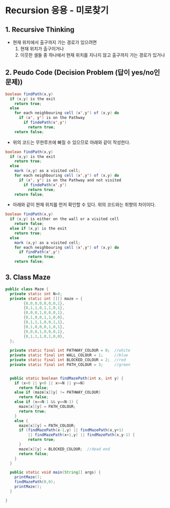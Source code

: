 # Recursion 응용 - 미로찾기

## 1. Recursive Thinking
- 현재 위치에서 출구까지 가는 경로가 있으려면
  1. 현재 위치가 출구이거나
  2. 이웃한 셀들 중 하나에서 현재 위치를 지나지 않고 출구까지 가는 경로가 있거나

## 2. Peudo Code (Decision Problem (답이 yes/no인 문제))
~~~java
boolean findPath(x,y)
  if (x,y) is the exit
    return true;
  else
    for each neighbouring cell (x',y') of (x,y) do
      if (x', y') is on the Pathway
        if findePath(x',y')
          return true;
    return false;
~~~
- 위의 코드는 무한루프에 빠질 수 있으므로 아래와 같이 작성한다.
~~~java
boolean findPath(x,y)
  if (x,y) is the exit
    return true;
  else
    mark (x,y) as a visited cell;
    for each neighbouring cell (x',y') of (x,y) do
      if (x', y') is on the Pathway and not visited
        if findePath(x',y')
          return true;
    return false;
~~~
- 아래와 같이 현재 위치를 먼저 확인할 수 있다. 위의 코드와는 취향의 차이이다.
~~~java
boolean findPath(x,y)
  if (x,y) is either on the wall or a visited cell
    return false;
  else if (x,y) is the exit
    return true;
  else
    mark (x,y) as a visited cell;
    for each neighbouring cell (x',y') of (x,y) do
      if findPath(x',y')
          return true;
    return false;
~~~

## 3. Class Maze
~~~java
public class Maze {
  private static int N=8;
  private static int [][] maze = {
        {0,0,0,0,0,0,0,1},
        {0,1,1,0,1,1,0,1},
        {0,0,0,1,0,0,0,1},
        {0,1,0,0,1,1,0,0},
        {0,1,1,1,0,0,1,1},
        {0,1,0,0,0,1,0,1},
        {0,0,0,1,0,0,0,1},
        {0,1,1,1,0,1,0,0},
  };
  
  private static final int PATHWAY_COLOUR = 0;  //white
  private static final int WALL_COLOUR = 1;     //blue
  private static final int BLOCKED_COLOUR = 2;  //red
  private static final int PATH_COLOUR = 3;     //green


  public static boolean findMazePath(int x, int y) {
    if (x<0 || y<0 || x>=N || y>=N)
      return false;
    else if (maze[x][y] != PATHWAY_COLOUR)
      return false;
    else if (x==N-1 && y==N-1) {
      maze[x][y] = PATH_COLOUR;
      return true;
    }
    else {
      maze[x][y] = PATH_COLOUR;
      if (findMazePath(x-1,y) || findMazePath(x,y+1)
          || findMazePath(x+1,y) || findMazePath(x,y-1) {
          return true;
      }
      maze[x][y] = BLOCKED_COLOUR;  //dead end
      return false;
    }
  }

  public static void main(String[] args) {
    printMaze();
    findMazePath(0,0);
    printMaze();
  }

}
~~~

